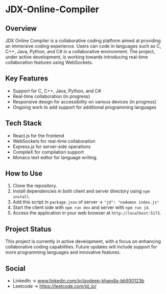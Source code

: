 # JDX-Online-Compiler

## Overview

JDX Online Compiler is a collaborative coding platform aimed at providing an immersive coding experience. Users can code in languages such as C, C++, Java, Python, and C# in a collaborative environment. The project, under active development, is working towards introducing real-time collaboration features using WebSockets.

## Key Features

- Support for C, C++, Java, Python, and C#
- Real-time collaboration (in progress)
- Responsive design for accessibility on various devices (in progress)
- Ongoing work to add support for additional programming languages

## Tech Stack

- React.js for the frontend
- WebSockets for real-time collaboration
- Express.js for server-side operations
- CompileX for compilation support
- Monaco text editor for language writing.

## How to Use

1. Clone the repository.
2. Install dependencies in both client and server directory using `npm install`.
3. Add this script in `package.json` of server -> `"jd": "nodemon index.js"`
4. Start the client side with `npm run dev` and server with `npm run jd`.
5. Access the application in your web browser at `http://localhost:5173`.

## Project Status

This project is currently in active development, with a focus on enhancing collaborative coding capabilities. Future updates will include support for more programming languages and innovative features.

## Social

- LinkedIn -> www.linkedin.com/in/jaydeep-khandla-bb930123b
- Leetcode -> https://leetcode.com/jd_io/
